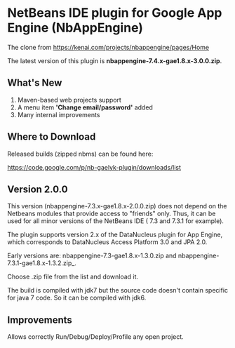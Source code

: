 NetBeans IDE plugin for Google App Engine (NbAppEngine)
=======================================================

The clone from https://kenai.com/projects/nbappengine/pages/Home




The latest version of this plugin is __nbappengine-7.4.x-gae1.8.x-3.0.0.zip__. 

What's New
----------

1. Maven-based web projects support
2. A menu item __'Change email/password'__ added
3. Many internal improvements
 


Where to Download
-----------------

Released builds (zipped nbms) can be found here:


https://code.google.com/p/nb-gaelyk-plugin/downloads/list


Version 2.0.0
-------------

This version (nbappengine-7.3.x-gae1.8.x-2.0.0.zip) does not depend on the Netbeans modules that provide access to "friends" only. Thus, it can be used for all minor versions of the NetBeans IDE ( 7.3 and 7.3.1 for example).

The plugin supports version 2.x of the DataNucleus plugin for App Engine, which corresponds 
to DataNucleus Access Platform 3.0 and JPA 2.0.

Early versions are:   nbappengine-7.3-gae1.8.x-1.3.0.zip and nbappengine-7.3.1-gae1.8.x-1.3.2.zip_.

Choose .zip file from the list and download it.

The build is compiled with jdk7 but the source code doesn't contain specific for java 7 code. So it can be 
compiled with jdk6.

Improvements
------------

Allows correctly Run/Debug/Deploy/Profile any open project.



